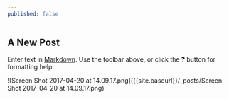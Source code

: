 ```yaml
---
published: false
---
```

## A New Post

Enter text in [Markdown](http://daringfireball.net/projects/markdown/). Use the toolbar above, or click the **?** button for formatting help.

![Screen Shot 2017-04-20 at 14.09.17.png]({{site.baseurl}}/_posts/Screen Shot 2017-04-20 at 14.09.17.png)

